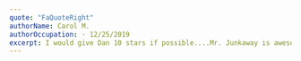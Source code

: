 ```yaml
---
quote: "FaQuoteRight"
authorName: Carol M.
authorOccupation: · 12/25/2019
excerpt: I would give Dan 10 stars if possible....Mr. Junkaway is awesome! Connected with him on Monday to clean out our messy garage. He came out at 3 that day and gave me a very reasonable quote.  Completed the job the next day. I was out of town so he provided "after" pictures. It was spotless. I would highly recommend Mr. Junkaway!!
---
```

